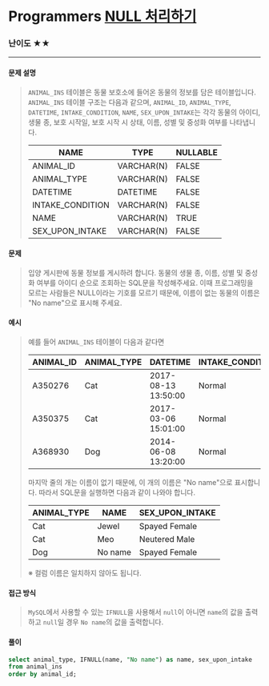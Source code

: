 # Programmers [NULL 처리하기](https://school.programmers.co.kr/learn/courses/30/lessons/59410)

### 난이도 ★★

---

#### 문제 설명

> `ANIMAL_INS` 테이블은 동물 보호소에 들어온 동물의 정보를 담은 테이블입니다. `ANIMAL_INS` 테이블 구조는 다음과 같으며, `ANIMAL_ID`, `ANIMAL_TYPE`, `DATETIME`, `INTAKE_CONDITION`, `NAME`, `SEX_UPON_INTAKE`는 각각 동물의 아이디, 생물 종, 보호 시작일, 보호 시작 시 상태, 이름, 성별 및 중성화 여부를 나타냅니다.
>
> | NAME             | TYPE       | NULLABLE |
> | ---------------- | ---------- | -------- |
> | ANIMAL_ID        | VARCHAR(N) | FALSE    |
> | ANIMAL_TYPE      | VARCHAR(N) | FALSE    |
> | DATETIME         | DATETIME   | FALSE    |
> | INTAKE_CONDITION | VARCHAR(N) | FALSE    |
> | NAME             | VARCHAR(N) | TRUE     |
> | SEX_UPON_INTAKE  | VARCHAR(N) | FALSE    |

#### 문제

>입양 게시판에 동물 정보를 게시하려 합니다. 동물의 생물 종, 이름, 성별 및 중성화 여부를 아이디 순으로 조회하는 SQL문을 작성해주세요. 이때 프로그래밍을 모르는 사람들은 NULL이라는 기호를 모르기 때문에, 이름이 없는 동물의 이름은 "No name"으로 표시해 주세요.

#### 예시

> 예를 들어 `ANIMAL_INS` 테이블이 다음과 같다면
>
> | ANIMAL_ID | ANIMAL_TYPE | DATETIME            | INTAKE_CONDITION | NAME  | SEX_UPON_INTAKE |
> | --------- | ----------- | ------------------- | ---------------- | ----- | --------------- |
> | A350276   | Cat         | 2017-08-13 13:50:00 | Normal           | Jewel | Spayed Female   |
> | A350375   | Cat         | 2017-03-06 15:01:00 | Normal           | Meo   | Neutered Male   |
> | A368930   | Dog         | 2014-06-08 13:20:00 | Normal           | NULL  | Spayed Female   |
> 
> 마지막 줄의 개는 이름이 없기 때문에, 이 개의 이름은 "No name"으로 표시합니다. 따라서 SQL문을 실행하면 다음과 같이 나와야 합니다.
>
> | ANIMAL_TYPE | NAME    | SEX_UPON_INTAKE |
>| ----------- | ------- | --------------- |
> | Cat         | Jewel   | Spayed Female   |
> | Cat         | Meo     | Neutered Male   |
> | Dog         | No name | Spayed Female   |
> 
> ※ 컬럼 이름은 일치하지 않아도 됩니다.

#### 접근 방식

> `MySQL`에서 사용할 수 있는 `IFNULL`을 사용해서 `null`이 아니면 `name`의 값을 출력하고 `null`일 경우 `No name`의 값을 출력합니다.

#### 풀이

```sql
select animal_type, IFNULL(name, "No name") as name, sex_upon_intake
from animal_ins
order by animal_id;
```


